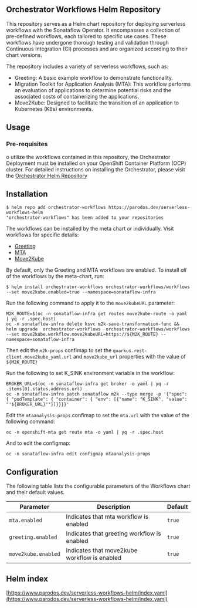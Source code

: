 ## Orchestrator Workflows Helm Repository

This repository serves as a Helm chart repository for deploying serverless workflows with the Sonataflow Operator. It encompasses a collection of pre-defined workflows, each tailored to specific use cases. These workflows have undergone thorough testing and validation through Continuous Integration (CI) processes and are organized according to their chart versions.

The repository includes a variety of serverless workflows, such as:

* Greeting: A basic example workflow to demonstrate functionality.
* Migration Toolkit for Application Analysis (MTA): This workflow performs an evaluation of applications to determine potential risks and the associated costs of containerizing the applications.
* Move2Kube: Designed to facilitate the transition of an application to Kubernetes (K8s) environments.

## Usage

### Pre-requisites
o utilize the workflows contained in this repository, the Orchestrator Deployment must be installed on your OpenShift Container Platform (OCP) cluster. For detailed instructions on installing the Orchestrator, please visit the [Orchestrator Helm Repository](https://www.parodos.dev/orchestrator-helm-chart/)


## Installation
```
$ helm repo add orchestrator-workflows https://parodos.dev/serverless-workflows-helm
"orchestrator-workflows" has been added to your repositories
```

The workflows can be installed by the meta chart or individually. Visit workflows for specific details:
* [Greeting](./greeting/README.md)
* [MTA](./mta/README.md)
* [Move2Kube](./move2kube/README.md)

By default, only the Greeting and MTA workflows are enabled.
To install *all* of the workflows by the meta-chart, run:
```
$ helm install orchestrator-workflows orchestrator-workflows/workflows --set move2kube.enabled=true --namespace=sonataflow-infra
```

Run the following command to apply it to the `move2kubeURL` parameter:
```console
M2K_ROUTE=$(oc -n sonataflow-infra get routes move2kube-route -o yaml | yq -r .spec.host)
oc -n sonataflow-infra delete ksvc m2k-save-transformation-func &&
helm upgrade  orchestrator-workflows  orchestrator-workflows/workflows --set move2kube.workflow.move2kubeURL=https://${M2K_ROUTE} --namespace=sonataflow-infra
```

Then edit the `m2k-props` confimap to set the `quarkus.rest-client.move2kube_yaml.url` and `move2kube_url` properties with the value of `${M2K_ROUTE}`

Run the following to set K_SINK environment variable in the workflow:
```console
BROKER_URL=$(oc -n sonataflow-infra get broker -o yaml | yq -r .items[0].status.address.url)
oc -n sonataflow-infra patch sonataflow m2k --type merge -p '{"spec": { "podTemplate": { "container": { "env": [{"name": "K_SINK", "value": "'${BROKER_URL}'"}]}}}}'
```

Edit the `mtaanalysis-props` confimap to set the `mta.url` with the value of the following command:
```console
oc -n openshift-mta get route mta -o yaml | yq -r .spec.host
```
And to edit the configmap:
```console
oc -n sonataflow-infra edit configmap mtaanalysis-props
```    

## Configuration

The following table lists the configurable parameters of the Workflows chart and their default values.

| Parameter                | Description             | Default        |
| ------------------------ | ----------------------- | -------------- |
| `mta.enabled` | Indicates that mta workflow is enabled | `true` |
| `greeting.enabled` | Indicates that greeting workflow is enabled | `true` |
| `move2kube.enabled` | Indicates that move2kube workflow is enabled | `true` |


## Helm index
[https://www.parodos.dev/serverless-workflows-helm/index.yaml](https://www.parodos.dev/serverless-workflows-helm/index.yaml)